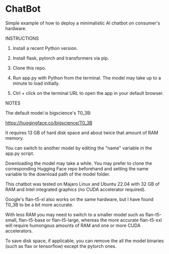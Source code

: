 # ChatBot

Simple example of how to deploy a minimalistic AI chatbot on consumer's hardware.

INSTRUCTIONS

1. Install a recent Python version.

2. Install flask, pytorch and transformers via pip.

2. Clone this repo.

3. Run app.py with Python from the terminal. The model may take up to a minute to load initially.

4. Ctrl + click on the terminal URL to open the app in your default browser.


NOTES

The default model is bigscience's T0_3B:

https://huggingface.co/bigscience/T0_3B

It requires 13 GB of hard disk space and about twice that amount of RAM memory.

You can switch to another model by editing the "name" variable in the app.py script.

Downloading the model may take a while. You may prefer to clone the corresponding Hugging Face repo beforehand and setting the name variable to the download path of the model folder.

This chatbot was tested on Majaro Linux and Ubuntu 22.04 with 32 GB of RAM and Intel integrated graphics (no CUDA accelerator required).

Google's flan-t5-xl also works on the same hardware, but I have found T0_3B to be a bit more accurate. 

With less RAM you may need to switch to a smaller model such as flan-t5-small, flan-t5-base or flan-t5-large, whereas the more accurate flan-t5-xxl will require humongous amounts of RAM and one or more CUDA accelerators.

To save disk space, if applicable, you can remove the all the model binaries (such as flax or tensorflow) except the pytorch ones.

